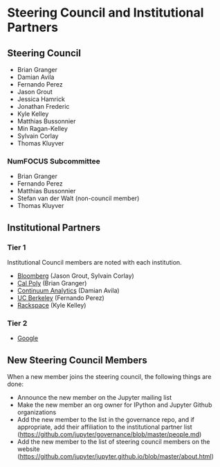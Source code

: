 # Steering Council and Institutional Partners

## Steering Council

- Brian Granger
- Damian Avila
- Fernando Perez
- Jason Grout
- Jessica Hamrick
- Jonathan Frederic
- Kyle Kelley
- Matthias Bussonnier
- Min Ragan-Kelley
- Sylvain Corlay
- Thomas Kluyver

### NumFOCUS Subcommittee

- Brian Granger
- Fernando Perez
- Matthias Bussonnier
- Stefan van der Walt (non-council member)
- Thomas Kluyver

## Institutional Partners

### Tier 1

Institutional Council members are noted with each institution.

- [Bloomberg](http://www.bloomberg.com/) (Jason Grout, Sylvain Corlay)
- [Cal Poly](http://www.calpoly.edu/) (Brian Granger)
- [Continuum Analytics](http://continuum.io/) (Damian Avila)
- [UC Berkeley](http://www.berkeley.edu/) (Fernando Perez)
- [Rackspace](http://www.rackspace.com/) (Kyle Kelley)

### Tier 2

- [Google](https://www.google.com/)

## New Steering Council Members

When a new member joins the steering council, the following things are done:
- Announce the new member on the Jupyter mailing list
- Make the new member an org owner for IPython and Jupyter Github
  organizations
- Add the new member to the list in the governance repo, and if
  appropriate, add their affiliation to the institutional partner list
  (https://github.com/jupyter/governance/blob/master/people.md)
- Add the new member to the list of steering council members on the
  website
  (https://github.com/jupyter/jupyter.github.io/blob/master/about.html)
